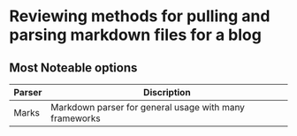 # Reviewing methods for pulling and parsing markdown files for a blog

## Most Noteable options
|Parser | Discription|
|-------|------------|
|Marks | Markdown parser for general usage with many frameworks|